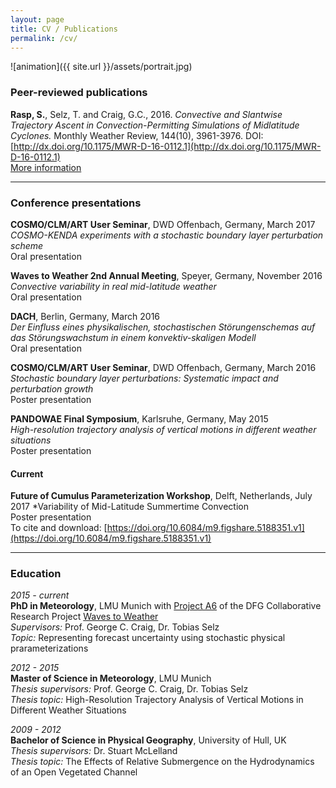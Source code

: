 ```yaml
---
layout: page
title: CV / Publications
permalink: /cv/
---
```


![animation]({{ site.url }}/assets/portrait.jpg) 

### Peer-reviewed publications

**Rasp, S.**, Selz, T. and Craig, G.C., 2016. *Convective and Slantwise Trajectory Ascent in Convection-Permitting Simulations of Midlatitude Cyclones.* Monthly Weather Review, 144(10), 3961-3976. DOI: [http://dx.doi.org/10.1175/MWR-D-16-0112.1](http://dx.doi.org/10.1175/MWR-D-16-0112.1)  
[More information](https://raspstephan.github.io/research/#wcb)

---

### Conference presentations

**COSMO/CLM/ART User Seminar**, DWD Offenbach, Germany, March 2017  
*COSMO-KENDA experiments with a stochastic boundary layer perturbation scheme*   
Oral presentation  


**Waves to Weather 2nd Annual Meeting**, Speyer, Germany, November 2016  
*Convective variability in real mid-latitude weather*  
Oral presentation  


**DACH**, Berlin, Germany, March 2016  
*Der Einfluss eines physikalischen, stochastischen Störungenschemas auf das Störungswachstum in einem konvektiv-skaligen Modell*  
Oral presentation 


**COSMO/CLM/ART User Seminar**, DWD Offenbach, Germany, March 2016  
*Stochastic boundary layer perturbations: Systematic impact and perturbation growth*  
Poster presentation  


**PANDOWAE Final Symposium**, Karlsruhe, Germany, May 2015  
*High-resolution trajectory analysis of vertical motions in different weather situations*  
Poster presentation  

#### Current

**Future of Cumulus Parameterization Workshop**, Delft, Netherlands, July 2017
*Variability of Mid-Latitude Summertime Convection  
Poster presentation   
To cite and download: [https://doi.org/10.6084/m9.figshare.5188351.v1](https://doi.org/10.6084/m9.figshare.5188351.v1)


---

### Education

*2015 - current*  
**PhD in Meteorology**, LMU Munich with [Project A6](http://www.w2w.meteo.physik.uni-muenchen.de/research_areas/a6/index.html) of the DFG Collaborative Research Project [Waves to Weather](http://www.w2w.meteo.physik.uni-muenchen.de)  
*Supervisors:* Prof. George C. Craig, Dr. Tobias Selz  
*Topic:* Representing forecast uncertainty using stochastic physical prarameterizations


*2012 - 2015*  
**Master of Science in Meteorology**, LMU Munich  
*Thesis supervisors:* Prof. George C. Craig, Dr. Tobias Selz   
*Thesis topic:* High-Resolution Trajectory Analysis of Vertical Motions in Different Weather Situations

*2009 - 2012*  
**Bachelor of Science in Physical Geography**, University of Hull, UK  
*Thesis supervisors:* Dr. Stuart McLelland  
*Thesis topic:* The Effects of Relative Submergence on the Hydrodynamics of an Open Vegetated Channel



